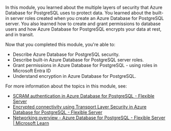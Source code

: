 In this module, you learned about the multiple layers of security that Azure Database for PostgreSQL uses to protect data. You learned about the built-in server roles created when you create an Azure Database for PostgreSQL server. You also learned how to create and grant permissions to database users and how Azure Database for PostgreSQL encrypts your data at rest, and in transit.

Now that you completed this module, you're able to:

- Describe Azure Database for PostgreSQL security.
- Describe built-in Azure Database for PostgreSQL server roles.
- Grant permissions in Azure Database for PostgreSQL - using roles in Microsoft Entra ID
- Understand encryption in Azure Database for PostgreSQL.

For more information about the topics in this module, see: 

- [SCRAM authentication in Azure Database for PostgreSQL - Flexible Server](/azure/postgresql/flexible-server/how-to-connect-scram)
- [Encrypted connectivity using Transport Layer Security in Azure Database for PostgreSQL - Flexible Server](/azure/postgresql/flexible-server/how-to-connect-tls-ssl)
- [Networking overview - Azure Database for PostgreSQL - Flexible Server | Microsoft Learn](/azure/postgresql/flexible-server/concepts-networking)
